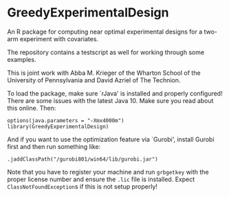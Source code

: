 # GreedyExperimentalDesign

An R package for computing near optimal experimental designs for a two-arm experiment with covariates.

The repository contains a testscript as well for working through some examples.

This is joint work with Abba M. Krieger of the Wharton School of the University of Pennsylvania and David Azriel of The Technion.

To load the package, make sure `rJava' is installed and properly configured! There are some issues with the latest Java 10. Make sure you read about this online. Then:

	options(java.parameters = "-Xmx4000m")
	library(GreedyExperimentalDesign)
	
And if you want to use the optimization feature via `Gurobi', install Gurobi first and then run something like:

	.jaddClassPath("/gurobi801/win64/lib/gurobi.jar")
	
Note that you have to register your machine and run `grbgetkey` with the proper license number and ensure the `.lic` file is installed. Expect `ClassNotFoundException`s if this is not setup properly!
